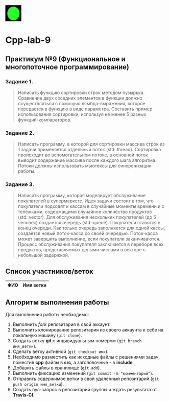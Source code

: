 
<img src="img/green.png" width="50" height="50">

# Cpp-lab-9

## Практикум №9 (Функциональное и многопоточное программирование)

### Задание 1.

> Написать функцию сортировки строк методом пузырька. Сравнение двух соседних элементов в функции должно осуществляться с помощью лямбда-выражения, которое передается в функцию в виде параметра. Составить пример использования сортировки, используя не менее 5 разных функций-компараторов.

### Задание 2.

> Написать программу, в которой для сортировки массива строк из 1 задачи применяется отдельный поток (std::thread). Сортировка происходит во вспомогательном потоке, а основной поток выводит содержание массива после каждого шага алгоритма. Потоки должны использовать мьютексы для синхронизации работы.

### Задание 3.

> Написать программу, которая моделирует обслуживание покупателей в супермаркете. Идея задачи состоит в том, что покупатели подходят к кассам в случайные моменты времени и с тележками, содержащими случайное количество продуктов (std::vector). Для обслуживания нескольких покупателей (до 5 человек) создается очередь (std::queue). Покупатели ставятся в конец очереди. Как только очередь заполняется для одной кассы, создается новый поток-касса со своей очередью. Поток-касса может завершить выполнение, если покупатели заканчиваются. Процесс обслуживания покупателя заключается в переборе всех продуктов, представляемых целыми числами в векторе с небольшой задержкой. 


 
## Список участников/веток

|  ФИО              | Имя ветки |
|-------------------|-----------|


## Алгоритм выполнения работы

Для выполнения работы необходимо:

1. Выполнить *fork* репозитария в свой аккаунт.
1. Выполнить клонирование репозитария из своего аккаунта к себе на локальную машину (`git clone`).
1. Создать ветку **git** с индивидуальным номером (`git branch имя_ветки`).
1. Сделать ветку активной (`git checkout имя`).
1. Необходимо разместить как исходные файлы с решениями задач, поместив **cpp** файлы в **src**, а заголовочные - в **include**. 
1. Добавить файлы в хранилище (`git add`).
1. Выполнить фиксацию изменений (`git commit -m "комментарий"`).
1. Отправить содержимое ветки в свой удаленный репозитарий (`git push origin имя_ветки`).
1. Создать пул-запрос в репозитарий группы и ждать результата от **Travis-CI**.

